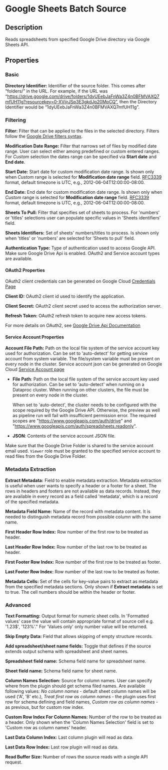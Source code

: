 # Google Sheets Batch Source


Description
-----------
Reads spreadsheets from specified Google Drive directory via Google Sheets API.

Properties
----------
### Basic

**Directory Identifier:** Identifier of the source folder. This comes after “folders/” in the URL. For example, if the URL was 
“https://drive.google.com/drive/folders/1dyUEebJaFnWa3Z4n0BFMVAXQ7mfUH11g?resourcekey=0-XVijrJSp3E3gkdJp20MpCQ”, 
then the Directory Identifier would be “1dyUEebJaFnWa3Z4n0BFMVAXQ7mfUH11g”.

### Filtering

**Filter:** Filter that can be applied to the files in the selected directory. 
Filters follow the [Google Drive filters syntax](https://developers.google.com/drive/api/v3/ref-search-terms).

**Modification Date Range:** Filter that narrows set of files by modified date range. 
User can select either among predefined or custom entered ranges. 
For _Custom_ selection the dates range can be specified via **Start date** and **End date**. 

**Start Date:** Start date for custom modification date range. 
Is shown only when _Custom_ range is selected for **Modification date range** field. 
[RFC3339](https://tools.ietf.org/html/rfc3339) format, default timezone is UTC, e.g., 2012-06-04T12:00:00-08:00.

**End Date:** End date for custom modification date range. 
Is shown only when _Custom_ range is selected for **Modification date range** field.
[RFC3339](https://tools.ietf.org/html/rfc3339) format, default timezone is UTC, e.g., 2012-06-04T12:00:00-08:00.

**Sheets To Pull:** Filter that specifies set of sheets to process. 
For 'numbers' or 'titles' selections user can populate specific values in 'Sheets identifiers' field.

**Sheets Identifiers:** Set of sheets' numbers/titles to process. 
Is shown only when 'titles' or 'numbers' are selected for 'Sheets to pull' field.

**Authentication Type:** Type of authentication used to access Google API. Make sure Google Drive Api is enabled.
OAuth2 and Service account types are available.

#### OAuth2 Properties

OAuth2 client credentials can be generated on Google Cloud 
[Credentials Page](https://console.cloud.google.com/apis/credentials)

**Client ID:** OAuth2 client id used to identify the application.

**Client Secret:** OAuth2 client secret used to access the authorization server.

**Refresh Token:** OAuth2 refresh token to acquire new access tokens.

For more details on OAuth2, see [Google Drive Api Documentation](https://developers.google.com/drive/api/v3/about-auth)

#### Service Account Properties

**Account File Path:** Path on the local file system of the service account key used for authorization.
Can be set to 'auto-detect' for getting service account from system variable.
The file/system variable must be present on every node in the cluster.
Service account json can be generated on Google Cloud
[Service Account page](https://console.cloud.google.com/iam-admin/serviceaccounts)

* **File Path**: Path on the local file system of the service account key used for
  authorization. Can be set to 'auto-detect' when running on a Dataproc cluster.
  When running on other clusters, the file must be present on every node in the cluster.

  When set to 'auto-detect', the cluster needs to be configured with the scope required by the Google Drive API.
  Otherwise, the preview as well as pipeline run will fail with insufficient permission error.
  The required scopes are "https://www.googleapis.com/auth/drive" and 
  "https://www.googleapis.com/auth/spreadsheets.readonly".

* **JSON**: Contents of the service account JSON file.

Make sure that the Google Drive Folder is shared to the service account email used. `Viewer` role must be granted to
the specified service account to read files from the Google Drive Folder.

### Metadata Extraction

**Extract Metadata:** Field to enable metadata extraction. Metadata extraction is useful when user wants to specify 
a header or a footer for a sheet. The rows in headers and footers are not available as data records. 
Instead, they are available in every record as a field called 'metadata', which is a record of the specified metadata.

**Metadata Field Name:** Name of the record with metadata content. 
It is needed to distinguish metadata record from possible column with the same name.

**First Header Row Index:** Row number of the first row to be treated as header.

**Last Header Row Index:** Row number of the last row to be treated as header.

**First Footer Row Index:** Row number of the first row to be treated as footer.

**Last Footer Row Index:** Row number of the last row to be treated as footer.

**Metadata Cells:** Set of the cells for key-value pairs to extract as metadata from the specified metadata sections.
Only shown if **Extract metadata** is set to true. The cell numbers should be within the header or footer.

### Advanced

**Text Formatting:** Output format for numeric sheet cells. 
In 'Formatted values' case the value will contain appropriate format of source cell e.g. '1.23$', '123%'." 
For 'Values only' only number value will be returned.

**Skip Empty Data:** Field that allows skipping of empty structure records.

**Add spreadsheet/sheet name fields:** Toggle that defines if the source extends output schema with 
spreadsheet and sheet names.

**Spreadsheet field name:** Schema field name for spreadsheet name.

**Sheet field name:** Schema field name for sheet name.

**Column Names Selection:** Source for column names. User can specify where from the plugin should get schema filed names.
Are available following values: _No column names_ - default sheet column names will be used ('A', 'B' etc.), 
_Treat first row as column names_ - the plugin uses first row for schema defining and field names,
 _Custom row as column names_ - as previous, but for custom row index.

**Custom Row Index For Column Names:** Number of the row to be treated as a header.
Only shown when the 'Column Names Selection' field is set to 'Custom row as column names' header.

**Last Data Column Index:** Last column plugin will read as data.

**Last Data Row Index:** Last row plugin will read as data.

**Read Buffer Size:** Number of rows the source reads with a single API request.